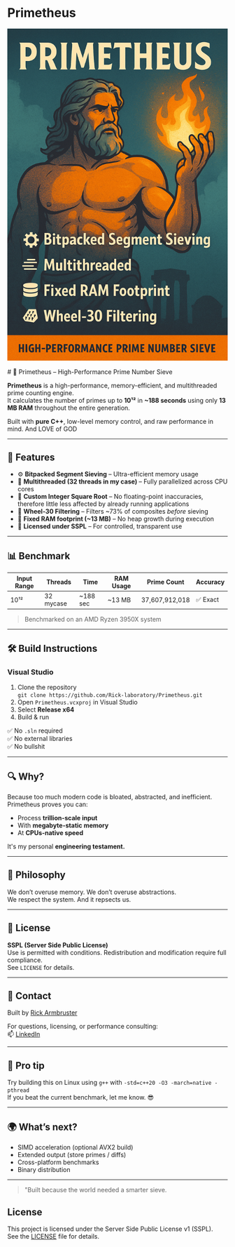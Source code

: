 # Primetheus
<p align="center">
  <img src="https://raw.githubusercontent.com/Rick-laboratory/Primetheus/main/banner.png" alt="Primetheus Banner"/>
</p>
# 🧠 Primetheus – High-Performance Prime Number Sieve

**Primetheus** is a high-performance, memory-efficient, and multithreaded prime counting engine.  
It calculates the number of primes up to **10¹²** in **~188 seconds** using only **13 MB RAM** throughout the entire generation.

Built with **pure C++**, low-level memory control, and raw performance in mind.
And LOVE of GOD

---

## 🚀 Features

- ⚙️ **Bitpacked Segment Sieving** – Ultra-efficient memory usage
- 🧵 **Multithreaded (32 threads in my case)** – Fully parallelized across CPU cores
- 🧮 **Custom Integer Square Root** – No floating-point inaccuracies, therefore little less affected by already running applications
- 🧱 **Wheel-30 Filtering** – Filters ~73% of composites *before* sieving
- 💾 **Fixed RAM footprint (~13 MB)** – No heap growth during execution
- 🔐 **Licensed under SSPL** – For controlled, transparent use

---

## 📊 Benchmark

| Input Range | Threads | Time     | RAM Usage | Prime Count        | Accuracy   |
|-------------|---------|----------|-----------|--------------------|------------|
| 10¹²        |32 mycase| ~188 sec | ~13 MB    | 37,607,912,018     | ✅ Exact  |

> Benchmarked on an AMD Ryzen 3950X system

---

## 🛠️ Build Instructions

### Visual Studio

1. Clone the repository  
   `git clone https://github.com/Rick-laboratory/Primetheus.git`
2. Open `Primetheus.vcxproj` in Visual Studio
3. Select **Release x64**
4. Build & run

✅ No `.sln` required  
✅ No external libraries  
✅ No bullshit

---

## 🔍 Why?

Because too much modern code is bloated, abstracted, and inefficient.  
Primetheus proves you can:

- Process **trillion-scale input**  
- With **megabyte-static memory**  
- At **CPUs-native speed**

It's my personal **engineering testament.**

---

## 🤯 Philosophy

We don’t overuse memory. We don’t overuse abstractions.  
We respect the system. And it repsects us.

---

## 📜 License

**SSPL (Server Side Public License)**  
Use is permitted with conditions. Redistribution and modification require full compliance.  
See `LICENSE` for details.

---

## 📧 Contact

Built by [Rick Armbruster](https://github.com/Rick-laboratory)

For questions, licensing, or performance consulting:  
📫 [LinkedIn](https://www.linkedin.com/in/rick-armbruster-721600223/)

---

## 🧠 Pro tip

Try building this on Linux using `g++` with `-std=c++20 -O3 -march=native -pthread`  
If you beat the current benchmark, let me know. 😎

---

## 🌍 What’s next?

- SIMD acceleration (optional AVX2 build)
- Extended output (store primes / diffs)
- Cross-platform benchmarks
- Binary distribution

---

> "Built because the world needed a smarter sieve.  

## License
This project is licensed under the Server Side Public License v1 (SSPL).  
See the [LICENSE](./LICENSE) file for details.
